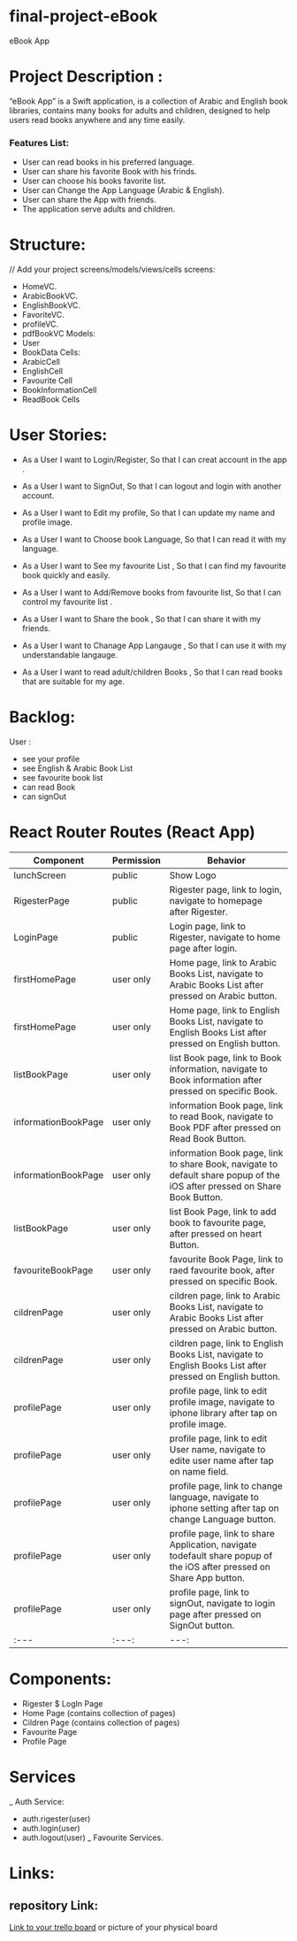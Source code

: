 # final-project-eBook
eBook App 


# Project Description :
“eBook App” is a Swift application, is a collection of Arabic and English book libraries, contains many  books for adults and children, designed to help users read books anywhere and any time easily.

### Features List:

- User can read books in his preferred language.
- User can share his favorite Book with his frinds.
- User can choose his books favorite list.
- User can Change the App Language (Arabic & English).
- User can share the App with friends.
- The application serve adults and children.

# Structure:
// Add your project screens/models/views/cells
screens:
- HomeVC.
- ArabicBookVC.
- EnglishBookVC.
- FavoriteVC.
- profileVC.
- pdfBookVC
Models:
- User
- BookData
Cells:
- ArabicCell
- EnglishCell
- Favourite Cell
- BookInformationCell
- ReadBook Cells


# User Stories:
- As a User  I want  to Login/Register, So that I can creat account in the app .

- As a User  I want  to SignOut, So that I can logout and login with another account.

- As a User  I want  to Edit my profile, So that I can update my name and profile image.

- As a User  I want  to Choose book Language, So that I can read it  with my language.

- As a User I want to See my favourite List , So that I can find my favourite book quickly and easily.

- As a User  I want  to Add/Remove books from favourite list, So that I can  control  my favourite list .

- As a User I want to Share the book , So that I can share it with my friends.

- As a User I want to Chanage App Langauge , So that I can use it with my understandable langauge.

- As a User I want to read adult/children Books , So that I can read books that are suitable for my age.


# Backlog:
 
User :
- see your profile
- see English & Arabic Book List
- see favourite book list
- can read Book
- can signOut


# React Router Routes (React App)

|      Component      |   Permission   |                                           Behavior                                                                       |
|---------------------|----------------|--------------------------------------------------------------------------------------------------------------------------|
|     lunchScreen     |     public     |                                        Show Logo                                                                         |                                                                                                          
|    RigesterPage     |     public     | Rigester page, link to login, navigate to homepage after Rigester.                                                      |                                                   
|     LoginPage       |     public     | Login page, link to Rigester,  navigate to home page after login.                                                       |
|    firstHomePage    |   user only    | Home page, link to Arabic Books List, navigate to Arabic Books List after pressed on Arabic button.                      |
|    firstHomePage    |   user only    | Home page, link to English Books List, navigate to English Books List after pressed on English button.                   |
|    listBookPage     |   user only    | list Book page, link to Book information, navigate to Book information after pressed on specific Book.                   |
| informationBookPage |   user only    | information Book page, link to read Book, navigate to Book PDF after pressed on Read Book Button.                        |
| informationBookPage |   user only    | information Book page, link to share Book, navigate to default share popup of the iOS after pressed on Share Book Button.|     
|    listBookPage     |   user only    | list Book Page, link to add book to favourite page, after pressed on heart Button.                                       |                
|  favouriteBookPage  |   user only    | favourite Book Page, link to raed   favourite book, after pressed  on specific Book.                                     |
|    cildrenPage      |   user only    | cildren page, link to Arabic Books List, navigate to Arabic Books List after pressed on Arabic button.                   |
|    cildrenPage      |   user only    | cildren page, link to English Books List, navigate to English Books List after  pressed on English button.               |
|    profilePage      |   user only    | profile page, link to edit profile image, navigate to iphone library after tap on profile image.                         |
|    profilePage      |   user only    | profile page, link to edit User name, navigate to edite user name after tap on name field.                               |    
|    profilePage      |   user only    | profile page, link to change language, navigate to iphone setting after tap on change Language button.                   |
|    profilePage      |   user only    | profile page, link to share Application, navigate todefault share popup of the iOS after pressed on Share App button.             
|    profilePage      |   user only    | profile page, link to signOut, navigate to login page after pressed on SignOut button.                                   |
|      :---           |      :---:     |                                         ---:                                                                             |

# Components:

 - Rigester $ LogIn Page 
 - Home Page (contains collection of pages)
 - Cildren Page (contains collection of pages)
 - Favourite Page
 - Profile Page
 
 # Services
_ Auth Service: 
  - auth.rigester(user)
  - auth.login(user)
  - auth.logout(user)
_ Favourite Services.

# Links: 

## repository Link:
  [Link to your trello board](https://github.com/AfnanKhalid22/final-project-eBook) or picture of your physical board
